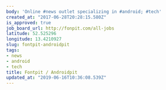 ```yaml
---
body: 'Online #news outlet specializing in #android; #tech'
created_at: "2017-06-28T20:28:15.580Z"
is_approved: true
job_board_url: http://fonpit.com/all-jobs
latitude: 52.525296
longitude: 13.4210927
slug: fontpit-androidpit
tags:
- news
- android
- tech
title: Fontpit / Androidpit
updated_at: "2019-06-16T10:36:08.539Z"
---
```

